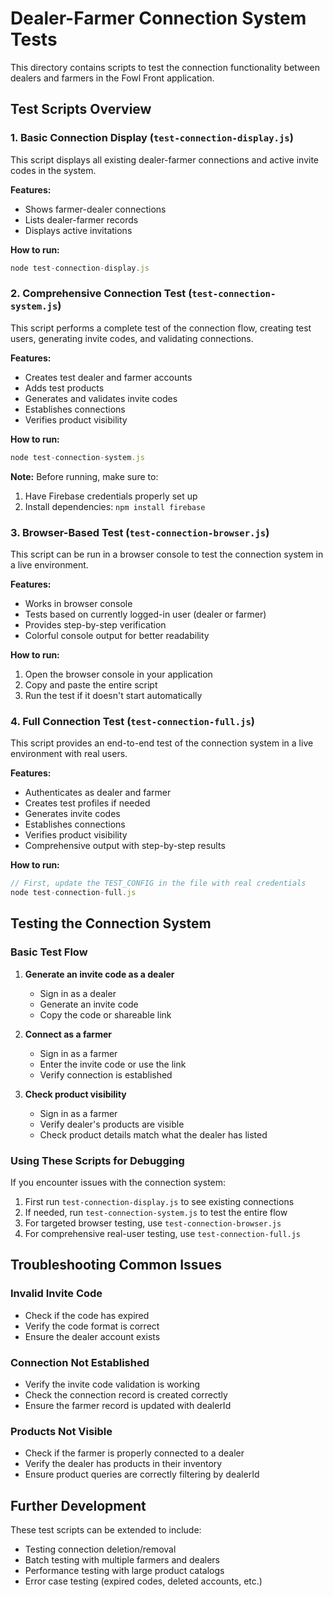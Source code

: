 # Dealer-Farmer Connection System Tests

This directory contains scripts to test the connection functionality between dealers and farmers in the Fowl Front application.

## Test Scripts Overview

### 1. Basic Connection Display (`test-connection-display.js`)

This script displays all existing dealer-farmer connections and active invite codes in the system.

**Features:**
- Shows farmer-dealer connections
- Lists dealer-farmer records
- Displays active invitations

**How to run:**
```javascript
node test-connection-display.js
```

### 2. Comprehensive Connection Test (`test-connection-system.js`)

This script performs a complete test of the connection flow, creating test users, generating invite codes, and validating connections.

**Features:**
- Creates test dealer and farmer accounts
- Adds test products
- Generates and validates invite codes
- Establishes connections
- Verifies product visibility

**How to run:**
```javascript
node test-connection-system.js
```

**Note:** Before running, make sure to:
1. Have Firebase credentials properly set up
2. Install dependencies: `npm install firebase`

### 3. Browser-Based Test (`test-connection-browser.js`)

This script can be run in a browser console to test the connection system in a live environment.

**Features:**
- Works in browser console
- Tests based on currently logged-in user (dealer or farmer)
- Provides step-by-step verification
- Colorful console output for better readability

**How to run:**
1. Open the browser console in your application
2. Copy and paste the entire script
3. Run the test if it doesn't start automatically

### 4. Full Connection Test (`test-connection-full.js`)

This script provides an end-to-end test of the connection system in a live environment with real users.

**Features:**
- Authenticates as dealer and farmer
- Creates test profiles if needed
- Generates invite codes
- Establishes connections
- Verifies product visibility
- Comprehensive output with step-by-step results

**How to run:**
```javascript
// First, update the TEST_CONFIG in the file with real credentials
node test-connection-full.js
```

## Testing the Connection System

### Basic Test Flow

1. **Generate an invite code as a dealer**
   - Sign in as a dealer
   - Generate an invite code
   - Copy the code or shareable link

2. **Connect as a farmer**
   - Sign in as a farmer
   - Enter the invite code or use the link
   - Verify connection is established

3. **Check product visibility**
   - Sign in as a farmer
   - Verify dealer's products are visible
   - Check product details match what the dealer has listed

### Using These Scripts for Debugging

If you encounter issues with the connection system:

1. First run `test-connection-display.js` to see existing connections
2. If needed, run `test-connection-system.js` to test the entire flow
3. For targeted browser testing, use `test-connection-browser.js`
4. For comprehensive real-user testing, use `test-connection-full.js`

## Troubleshooting Common Issues

### Invalid Invite Code
- Check if the code has expired
- Verify the code format is correct
- Ensure the dealer account exists

### Connection Not Established
- Verify the invite code validation is working
- Check the connection record is created correctly
- Ensure the farmer record is updated with dealerId

### Products Not Visible
- Check if the farmer is properly connected to a dealer
- Verify the dealer has products in their inventory
- Ensure product queries are correctly filtering by dealerId

## Further Development

These test scripts can be extended to include:
- Testing connection deletion/removal
- Batch testing with multiple farmers and dealers
- Performance testing with large product catalogs
- Error case testing (expired codes, deleted accounts, etc.)
